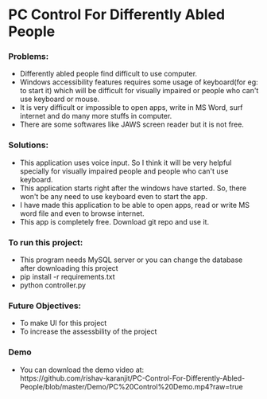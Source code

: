 # PC Control For Differently Abled People

### Problems:
<ul>
  <li>Differently abled people find difficult to use computer.</li>
  <li>Windows accessibility features requires some usage of keyboard(for eg: to start it) which will be difficult for visually impaired or people who can't use keyboard or mouse.</li>
  <li>It is very difficult or impossible to open apps, write in MS Word, surf internet and do many more stuffs in computer.</li>
  <li>There are some softwares like JAWS screen reader but it is not free.</li>
</ul>

### Solutions:
<ul>
  <li>This application uses voice input. So I think it will be very helpful specially for visually impaired people and people who can't use keyboard.</li>
  <li>This application starts right after the windows have started. So, there won't be any need to use keyboard even to start the app.</li>
  <li>I have made this application to be able to open apps, read or write MS word file and even to browse internet.</li>
  <li>This app is completely free. Download git repo and use it.</li>  
</ul>  

### To run this project:
<ul>
  <li>This program needs MySQL server or you can change the database after downloading this project</li>
  <li>pip install -r requirements.txt</li>
  <li>python controller.py</li>
</ul>

### Future Objectives:
<ul>
  <li>To make UI for this project</li>
  <li>To increase the assessbility of the project</li>
</ul>

### Demo
<ul>
  <li> You can download the demo video at: <br>
    https://github.com/rishav-karanjit/PC-Control-For-Differently-Abled-People/blob/master/Demo/PC%20Control%20Demo.mp4?raw=true</li>
</ul>
